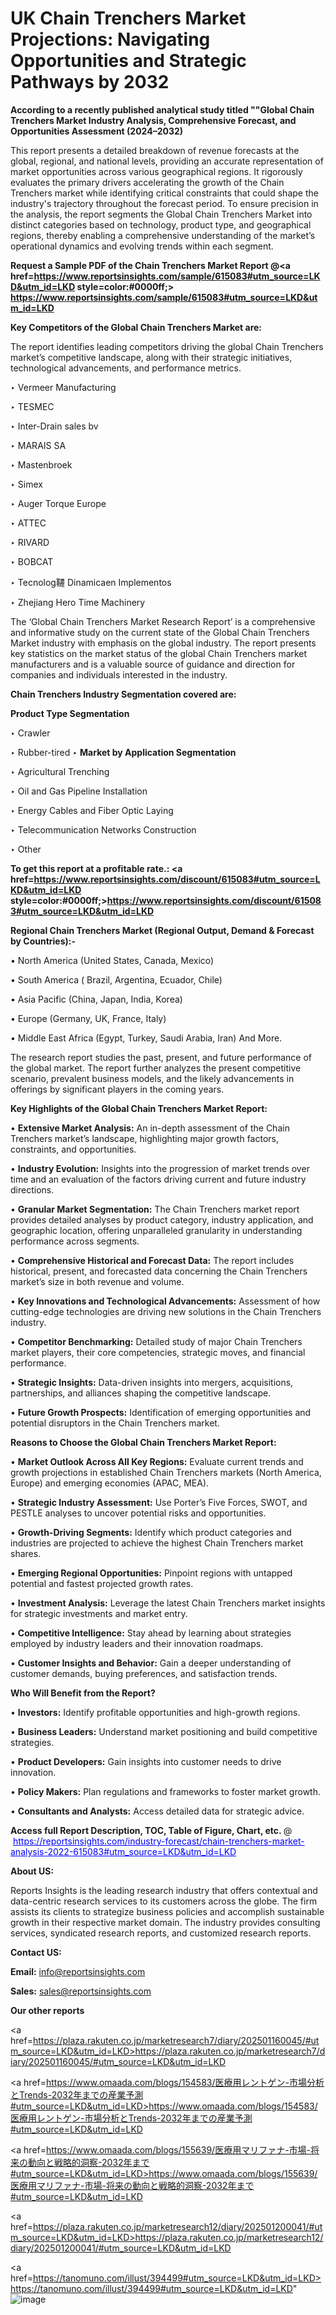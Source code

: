 # UK Chain Trenchers Market Projections: Navigating Opportunities and Strategic Pathways by 2032

<strong>According to a recently published analytical study titled ""Global Chain Trenchers Market Industry Analysis, Comprehensive Forecast, and Opportunities Assessment (2024–2032)</strong>

This report presents a detailed breakdown of revenue forecasts at the global, regional, and national levels, providing an accurate representation of market opportunities across various geographical regions. It rigorously evaluates the primary drivers accelerating the growth of the Chain Trenchers market while identifying critical constraints that could shape the industry's trajectory throughout the forecast period. To ensure precision in the analysis, the report segments the Global Chain Trenchers Market into distinct categories based on technology, product type, and geographical regions, thereby enabling a comprehensive understanding of the market’s operational dynamics and evolving trends within each segment.

<strong>Request a Sample PDF of the Chain Trenchers Market Report </strong><strong>@<a href=https://www.reportsinsights.com/sample/615083#utm_source=LKD&utm_id=LKD style=color:#0000ff;> https://www.reportsinsights.com/sample/615083#utm_source=LKD&utm_id=LKD</a></strong></font>

<strong>Key Competitors of the Global Chain Trenchers Market are:</strong>

The report identifies leading competitors driving the global Chain Trenchers market’s competitive landscape, along with their strategic initiatives, technological advancements, and performance metrics.

‣ Vermeer Manufacturing

‣ TESMEC

‣ Inter-Drain sales bv

‣ MARAIS SA

‣ Mastenbroek

‣ Simex

‣ Auger Torque Europe

‣ ATTEC

‣ RIVARD

‣ BOBCAT

‣ Tecnolog韆 Dinamicaen Implementos

‣ Zhejiang Hero Time Machinery

The ‘Global Chain Trenchers Market Research Report’ is a comprehensive and informative study on the current state of the Global Chain Trenchers Market industry with emphasis on the global industry. The report presents key statistics on the market status of the global Chain Trenchers market manufacturers and is a valuable source of guidance and direction for companies and individuals interested in the industry.

<strong>Chain Trenchers Industry Segmentation covered are:</strong>

<strong>Product Type Segmentation</strong>

‣ Crawler

‣ Rubber-tired
‣ 
<strong>Market by Application Segmentation</strong>

‣ Agricultural Trenching

‣ Oil and Gas Pipeline Installation

‣ Energy Cables and Fiber Optic Laying

‣ Telecommunication Networks Construction

‣ Other

<strong>To get this report at a profitable rate.: <a href=https://www.reportsinsights.com/discount/615083#utm_source=LKD&utm_id=LKD style=color:#0000ff;>https://www.reportsinsights.com/discount/615083#utm_source=LKD&utm_id=LKD</a></strong></font>

<strong>Regional Chain Trenchers Market (Regional Output, Demand &amp; Forecast by Countries):-</strong>

• North America (United States, Canada, Mexico)

• South America ( Brazil, Argentina, Ecuador, Chile)

• Asia Pacific (China, Japan, India, Korea)

• Europe (Germany, UK, France, Italy)

• Middle East Africa (Egypt, Turkey, Saudi Arabia, Iran) And More.

The research report studies the past, present, and future performance of the global market. The report further analyzes the present competitive scenario, prevalent business models, and the likely advancements in offerings by significant players in the coming years.

<strong>Key Highlights of the Global Chain Trenchers Market Report:</strong>

• <strong>Extensive Market Analysis:</strong> An in-depth assessment of the Chain Trenchers market’s landscape, highlighting major growth factors, constraints, and opportunities.

• <strong>Industry Evolution:</strong> Insights into the progression of market trends over time and an evaluation of the factors driving current and future industry directions.

• <strong>Granular Market Segmentation:</strong> The Chain Trenchers market report provides detailed analyses by product category, industry application, and geographic location, offering unparalleled granularity in understanding performance across segments.

• <strong>Comprehensive Historical and Forecast Data:</strong> The report includes historical, present, and forecasted data concerning the Chain Trenchers market’s size in both revenue and volume.

• <strong>Key Innovations and Technological Advancements:</strong> Assessment of how cutting-edge technologies are driving new solutions in the Chain Trenchers industry.

• <strong>Competitor Benchmarking:</strong> Detailed study of major Chain Trenchers market players, their core competencies, strategic moves, and financial performance.

• <strong>Strategic Insights:</strong> Data-driven insights into mergers, acquisitions, partnerships, and alliances shaping the competitive landscape.

• <strong>Future Growth Prospects:</strong> Identification of emerging opportunities and potential disruptors in the Chain Trenchers market.

<strong>Reasons to Choose the Global Chain Trenchers Market Report:</strong>

• <strong>Market Outlook Across All Key Regions:</strong> Evaluate current trends and growth projections in established Chain Trenchers markets (North America, Europe) and emerging economies (APAC, MEA).

• <strong>Strategic Industry Assessment:</strong> Use Porter’s Five Forces, SWOT, and PESTLE analyses to uncover potential risks and opportunities.

• <strong>Growth-Driving Segments:</strong> Identify which product categories and industries are projected to achieve the highest Chain Trenchers market shares.

• <strong>Emerging Regional Opportunities:</strong> Pinpoint regions with untapped potential and fastest projected growth rates.

• <strong>Investment Analysis:</strong> Leverage the latest Chain Trenchers market insights for strategic investments and market entry.

• <strong>Competitive Intelligence:</strong> Stay ahead by learning about strategies employed by industry leaders and their innovation roadmaps.

• <strong>Customer Insights and Behavior:</strong> Gain a deeper understanding of customer demands, buying preferences, and satisfaction trends.

<strong>Who Will Benefit from the Report?</strong>

• <strong>Investors:</strong> Identify profitable opportunities and high-growth regions.

• <strong>Business Leaders:</strong> Understand market positioning and build competitive strategies.

• <strong>Product Developers:</strong> Gain insights into customer needs to drive innovation.

• <strong>Policy Makers:</strong> Plan regulations and frameworks to foster market growth.

• <strong>Consultants and Analysts:</strong> Access detailed data for strategic advice.
</ul>
<strong>Access full Report Description, TOC, Table of Figure, Chart, etc. </strong>@  <a href=https://reportsinsights.com/industry-forecast/chain-trenchers-market-analysis-2022-615083#utm_source=LKD&utm_id=LKD style=color:#0000ff;>https://reportsinsights.com/industry-forecast/chain-trenchers-market-analysis-2022-615083#utm_source=LKD&utm_id=LKD</a></font>

<strong><strong>About US</strong>:</strong>

Reports Insights is the leading research industry that offers contextual and data-centric research services to its customers across the globe. The firm assists its clients to strategize business policies and accomplish sustainable growth in their respective market domain. The industry provides consulting services, syndicated research reports, and customized research reports.

<strong>Contact US:</strong>

<p class=""""><b>Email:</b> <a href=mailto:info@reportsinsights.com>info@reportsinsights.com</a></p>
<p class=""""><b>Sales:</b> <a href=mailto:sales@reportsinsights.com>sales@reportsinsights.com</a></p>

<strong>Our other reports</strong>

<a href=https://plaza.rakuten.co.jp/marketresearch7/diary/202501160045/#utm_source=LKD&utm_id=LKD>https://plaza.rakuten.co.jp/marketresearch7/diary/202501160045/#utm_source=LKD&utm_id=LKD</a>

<a href=https://www.omaada.com/blogs/154583/医療用レントゲン-市場分析とTrends-2032年までの産業予測#utm_source=LKD&utm_id=LKD>https://www.omaada.com/blogs/154583/医療用レントゲン-市場分析とTrends-2032年までの産業予測#utm_source=LKD&utm_id=LKD</a>

<a href=https://www.omaada.com/blogs/155639/医療用マリファナ-市場-将来の動向と戦略的洞察-2032年まで#utm_source=LKD&utm_id=LKD>https://www.omaada.com/blogs/155639/医療用マリファナ-市場-将来の動向と戦略的洞察-2032年まで#utm_source=LKD&utm_id=LKD</a>

<a href=https://plaza.rakuten.co.jp/marketresearch12/diary/202501200041/#utm_source=LKD&utm_id=LKD>https://plaza.rakuten.co.jp/marketresearch12/diary/202501200041/#utm_source=LKD&utm_id=LKD</a>

<a href=https://tanomuno.com/illust/394499#utm_source=LKD&utm_id=LKD>https://tanomuno.com/illust/394499#utm_source=LKD&utm_id=LKD</a>"
![image](https://github.com/user-attachments/assets/db756aca-b441-4e51-ab09-d79434d1b722)
